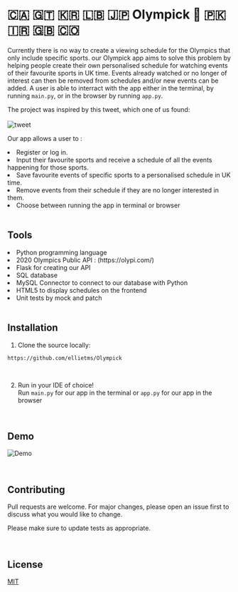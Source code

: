 # 🇨🇦 🇬🇹 🇰🇷 🇱🇧 🇯🇵 Olympick 🏴󠁧󠁢󠁷󠁬󠁳󠁿 🇵🇰 🇮🇷 🇬🇧 🇨🇴 

Currently there is no way to create a viewing schedule for the Olympics that only include specific sports. our Olympick app aims to solve this problem by helping people create their own personalised schedule for watching events of their favourite sports in UK time. Events already watched or no longer of interest can then be removed from schedules and/or new events can be added. A user is able to interract with the app either in the terminal, by running `main.py`, or in the browser by running `app.py`.

The project was inspired by this tweet, which one of us found:<br><br>
![tweet](https://user-images.githubusercontent.com/81711732/130365472-5c336d54-1044-4ade-8d86-85eb292be14d.jpeg)
<br>

Our app allows a user to : <br>
 <li>Register or log in.</li>
 <li>Input their favourite sports and receive a schedule of all the events happening for those sports.</li>
 <li>Save favourite events of specific sports to a personalised schedule in UK time.</li>
 <li>Remove events from their schedule if they are no longer interested in them.</li>
 <li>Choose between running the app in terminal or browser
 <br>
 <br>


## Tools

<li> Python programming language </li>
<li> 2020 Olympics Public API : (https://olypi.com/)</li>
<li> Flask for creating our API</li>
<li> SQL database </li>
<li> MySQL Connector to connect to our database with Python </li>
<li> HTML5 to display schedules on the frontend </li>
<li> Unit tests by mock and patch </li>

<br>


## Installation

1. Clone the source locally:
```
https://github.com/ellietms/Olympick
```
<br>

2. Run in your IDE of choice!<br>
   Run `main.py` for our app in the terminal
    or `app.py` for our app in the browser
<br>


## Demo

![Demo](https://user-images.githubusercontent.com/81711732/130333703-8eb2007e-c7cf-4f57-94a1-45630c3cef38.gif)

<br>


## Contributing

Pull requests are welcome. For major changes, please open an issue first to discuss what you would like to change.

Please make sure to update tests as appropriate.

<br>


## License

[MIT](https://choosealicense.com/licenses/mit/)

<br>
